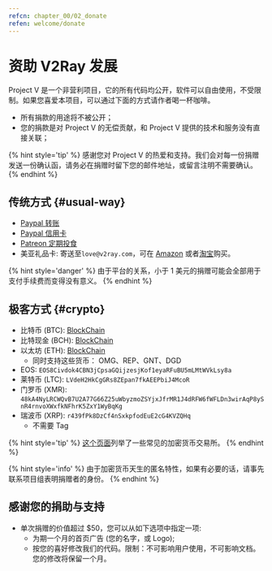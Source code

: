 ```yaml
---
refcn: chapter_00/02_donate
refen: welcome/donate
---
```


# 资助 V2Ray 发展

Project V 是一个非营利项目，它的所有代码均公开，软件可以自由使用，不受限制。如果您喜爱本项目，可以通过下面的方式请作者喝一杯咖啡。

* 所有捐款的用途将不被公开；
* 您的捐款是对 Project V 的无偿贡献，和 Project V 提供的技术和服务没有直接关联；

{% hint style='tip' %}
感谢您对 Project V 的热爱和支持。我们会对每一份捐赠发送一份确认函，请务必在捐赠时留下您的邮件地址，或留言注明不需要确认。
{% endhint %}

## 传统方式 {#usual-way}

* [Paypal 转账](https://www.paypal.me/ProjectV2Ray/25)
* [Paypal 信用卡](https://www.paypal.com/cgi-bin/webscr?cmd=_s-xclick&amount=25&currency_code=usd&hosted_button_id=4TU3UKYANT2WY)
* [Patreon 定期投食](https://www.patreon.com/v2ray)
* 美亚礼品卡: 寄送至`love@v2ray.com`，可在 [Amazon](https://www.amazon.com/Amazon-eGift-Card-Birthday-Balloons/dp/B01FIS88SY) 或者[淘宝](https://s.taobao.com/search?q=%E7%BE%8E%E4%BA%9A%E7%A4%BC%E5%93%81%E5%8D%A1)购买。

{% hint style='danger' %}
由于平台的关系，小于 1 美元的捐赠可能会全部用于支付手续费而变得没有意义。
{% endhint %}

## 极客方式 {#crypto}

* 比特币 (BTC): [BlockChain](https://www.blockchain.com/btc/address/3GctrB7R5sMhJ73N4AKo56Bdf9RE3RJsuM)
* 比特现金 (BCH): [BlockChain](https://explorer.bitcoin.com/bch/address/15oATKUq5mEfuzasPnsJ58TjJU5SvDJK97)
* 以太坊 (ETH): [BlockChain](https://www.blockchain.com/eth/address/0x112ee71189704fe04cabed4aa045f4461c8c8696)
  * 同时支持这些货币： OMG、REP、GNT、DGD
* EOS: `EOS8Civdok4CBN3jCpsaGQijzesjKof1eyaRFuBU5mLMtWVkLsy8a`
* 莱特币 (LTC): `LVdeH2HkCgGRs8ZEpan7fkAEEPbiJ4McoR`
* 门罗币 (XMR): `48kA4NyLRCWQvB7U2A77G66Z25uWbyzmoZSYjxJfrMR1J4dRFW6fWFLDn3wirAqP8ySnR4rnvoXWxfkNFhrK5ZxY1WyBqKg`
* 瑞波币 (XRP): `r439fPk8DzCf4nSxkpfodEuE2cG4KVZQHq`
  * 不需要 Tag

{% hint style='tip' %}
[这个页面](../ui_client/service.md)列举了一些常见的加密货币交易所。
{% endhint %}

{% hint style='info' %}
由于加密货币天生的匿名特性，如果有必要的话，请事先联系项目组表明捐赠者的身份。
{% endhint %}

## 感谢您的捐助与支持

* 单次捐赠的价值超过 $50，您可以从如下选项中指定一项:
  * 为期一个月的首页广告 (您的名字，或 Logo);
  * 按您的喜好修改我们的代码。限制：不可影响用户使用，不可影响文档。您的修改将保留一个月。
